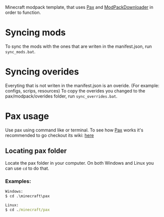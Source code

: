 Minecraft modpack template, that uses [Pax] and [ModPackDownloader] in order to function.


# Syncing mods
To sync the mods with the ones that are writen in the manifest.json, run `sync_mods.bat`.

# Syncing overides
Everyting that is not writen in the manifest.json is an overide. (For example: configs, scrips, resources)
To copy the overides you changed to the pax/modpack/overides folder, run `sync_overrides.bat`.



# Pax usage
Use pax using command like or terminal.
To see how [Pax] works it's recommended to go checkout its wiki: [here](https://github.com/froehlichA/pax/wiki)

## Locating pax folder
Locate the pax folder in your computer.
On both Windows and Linux you can use `cd` to do that.

### Examples:
```cmd
Windows:
$ cd .\minecraft\pax

Linux:
$ cd ./minecraft/pax
```

<!-- Links: -->
[Pax]: https://github.com/froehlichA/pax
[ModPackDownloader]: https://github.com/Nincraft/ModPackDownloader
